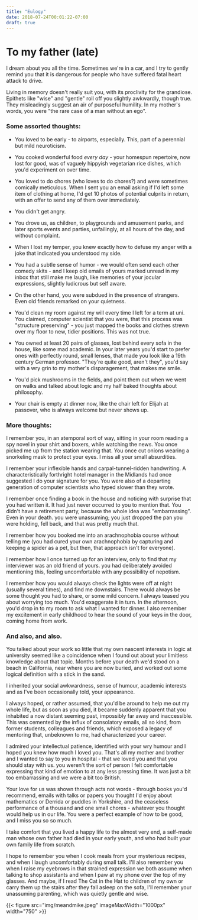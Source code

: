 ```yaml
---
title: "Eulogy"
date: 2018-07-24T00:01:22-07:00
draft: true
---
```


# To my father (late)

I dream about you all the time. Sometimes we're in a car, and I try to gently remind you that it is dangerous for people who have suffered fatal heart attack to drive.

Living in memory doesn't really suit you, with its proclivity for the grandiose. Epithets like "wise" and "gentle" roll off you slightly awkwardly, though true. They misleadingly suggest an air of purposeful humility. In my mother's words, you were "the rare case of a man without an ego".

### Some assorted thoughts:

* You loved to be early - to airports, especially. This, part of a perennial but mild neuroticism.

* You cooked wonderful food *every day* - your homespun repertoire, now lost for good, was of vaguely hippyish vegetarian rice dishes, which you'd experiment on over time.

* You loved to do chores (who loves to do chores?) and were sometimes comically meticulous. When I sent you an email asking if I'd left some item of clothing at home, I'd get 10 photos of potential culprits in return, with an offer to send any of them over immediately.

* You didn't get angry.

* You drove us, as children, to playgrounds and amusement parks, and later sports events and parties, unfailingly, at all hours of the day, and without complaint.

* When I lost my temper, you knew exactly how to defuse my anger with a joke that indicated you understood my side.

* You had a subtle sense of humor - we would often send each other comedy skits - and I keep old emails of yours marked unread in my inbox that still make me laugh, like memories of your jocular expressions, slightly ludicrous but self aware.

* On the other hand, you were subdued in the presence of strangers. Even old friends remarked on your quietness.

* You'd clean my room against my will every time I left for a term at uni. You claimed, computer scientist that you were, that this process was "structure preserving" - you just mapped the books and clothes strewn over my floor to new, tidier positions. This was not true.

* You owned at least 20 pairs of glasses, lost behind every sofa in the house, like some mad academic. In your later years you'd start to prefer ones with perfectly round, small lenses, that made you look like a 19th century German professor. "They're quite good, aren't they", you'd say with a wry grin to my mother's disparagement, that makes me smile.

* You'd pick mushrooms in the fields, and point them out when we went on walks and talked about logic and my half baked thoughts about philosophy.

* Your chair is empty at dinner now, like the chair left for Elijah at passover, who is always welcome but never shows up.

### More thoughts:

I remember you, in an atemporal sort of way, sitting in your room reading a spy novel in your shirt and boxers, while watching the news. You once picked me up from the station wearing that. You once cut onions wearing a snorkeling mask to protect your eyes. I miss all your small absurdities.

I remember your inflexible hands and carpal-tunnel-ridden handwriting. A characteristically forthright hotel manager in the Midlands had once suggested I do your signature for you. You were also of a departing generation of computer scientists who typed slower than they wrote.

I remember once finding a book in the house and noticing with surprise that you had written it. It had just never occurred to you to mention that. You didn't have a retirement party, because the whole idea was "embarrassing". Even in your death. you were unassuming; you just dropped the pan you were holding, fell back, and that was pretty much that.

I remember how you booked me into an arachnophobia course without telling me (you had cured your own arachnophobia by capturing and keeping a spider as a pet, but then, that approach isn't for everyone).

I remember how I once turned up for an interview, only to find that my interviewer was an old friend of yours. you had deliberately avoided mentioning this, feeling uncomfortable with any possibility of nepotism.

I remember how you would always check the lights were off at night (usually several times), and find me downstairs. There would always be some thought you had to share, or some mild concern. I always teased you about worrying too much. You'd exaggerate it in turn. In the afternoon, you'd drop in to my room to ask what I wanted for dinner. I also remember my excitement in early childhood to hear the sound of your keys in the door, coming home from work.

### And also, and also.

You talked about your work so little that my own nascent interests in logic at university seemed like a coincidence when I found out about your limitless knowledge about that topic. Months before your death we'd stood on a beach in California, near where you are now buried, and worked out some logical definition with a stick in the sand.

I inherited your social awkwardness, sense of humour, academic interests and as I've been occasionally told, your appearance.


I always hoped, or rather assumed, that you'd be around to help me out my whole life, but as soon as you died, it became suddenly apparent that you inhabited a now distant seeming past, impossibly far away and inaccessible. This was cemented by the influx of consolatory emails, all so kind, from former students, colleagues and friends, which exposed a legacy of mentoring that, unbeknown to me, had characterized your career.

I admired your intellectual patience, identified with your wry humour and I hoped you knew how much I loved you. That's all my mother and brother and I wanted to say to you in hospital - that we loved you and that you should stay with us. you weren't the sort of person I felt comfortable expressing that kind of emotion to at any less pressing time. It was just a bit too embarrassing and we were a bit too British.

Your love for us was shown through acts not words - through books you'd recommend, emails with talks or papers you thought I'd enjoy about mathematics or Derrida or puddles in Yorkshire, and the ceaseless performance of a thousand and one small chores  - whatever you thought would help us in our life. You were a perfect example of how to be good, and I miss you so so much.

I take comfort that you lived a happy life to the almost very end, a self-made man whose own father had died in your early youth, and who had built your own family life from scratch.

I hope to remember you when I cook meals from your mysterious recipes, and when I laugh uncomfortably during small talk. I'll also remember you when I raise my eyebrows in that strained expression we both assume when talking to shop assistants and when I paw at my phone over the top of my glasses. And maybe, if I read The Cat in the Hat to children of my own or carry them up the stairs after they fall asleep on the sofa, I'll remember your unassuming parenting, which was quietly gentle and wise.

{{< figure src="img/meandmike.jpeg" imageMaxWidth="1000px" width="750" >}}
